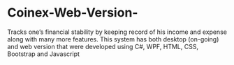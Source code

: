 # Coinex-Web-Version-
Tracks one’s financial stability by keeping record of his income and expense along with many more features. This system has both desktop (on-going) and web version that were developed using C#, WPF, HTML, CSS, Bootstrap and Javascript
